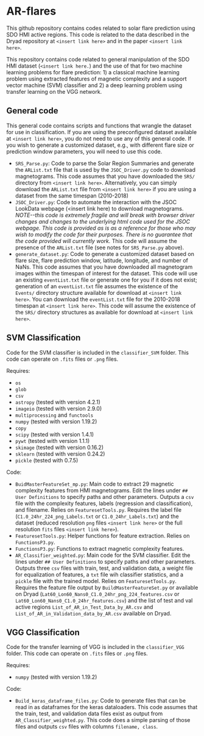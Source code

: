 # AR-flares
This github repository contains codes related to solar flare prediction using SDO HMI active regions.  This code is related to the data described in the Dryad repository at `<insert link here>` and in the paper `<insert link here>`.

This repository contains code related to general manipulation of the SDO HMI dataset (`<insert link here.`) and the use of that for two machine learning problems for flare prediction: 1) a classical machine learning problem using extracted features of magnetic complexity and a support vector machine (SVM) classifier and 2) a deep learning problem using transfer learning on the VGG network.

## General code
This general code contains scripts and functions that wrangle the dataset for use in classification.  If you are using the preconfigured dataset available at `<insert link here>`, you do not need to use any of this general code.  If you wish to generate a customized dataset, e.g., with different flare size or prediction window parameters, you will need to use this code.
 - `SRS_Parse.py`: Code to parse the Solar Region Summaries and generate the `ARList.txt` file that is used by the `JSOC_Driver.py` code to download magnetograms.  This code assumes that you have downloaded the `SRS/` directory from `<insert link here>`.  Alternatively, you can simply download the `ARList.txt` file from `<insert link here>` if you are using a dataset from the same timespan (2010-2018)
 - `JSOC_Driver.py`: Code to automate the interaction with the JSOC LookData webpage (<insert link here) to download magnetograms.  *NOTE--this code is extremely fragile and will break with browser driver changes and changes to the underlying html code used for the JSOC webpage.  This code is provided as is as a reference for those who may wish to modify the code for their purposes.  There is no guarantee that the code provided will currently work.*  This code will assume the presence of the `ARList.txt` file (see notes for `SRS_Parse.py` above).
 - `generate_dataset.py`: Code to generate a customized dataset based on flare size, flare prediction window, latitude, longitude, and number of NaNs.  This code assumes that you have downloaded all magnetogram images within the timespan of interest for the dataset.  This code will use an existing `eventList.txt` file or generate one for you if it does not exist; generation of an `eventList.txt` file assumes the existence of the `Events/` directory structure available for download at `<insert link here>`. You can download the `eventList.txt` file for the 2010-2018 timespan at `<insert link here>`.  This code will assume the existence of the `SRS/` directory structures as available for download at `<insert link here>`.  

## SVM Classification
Code for the SVM classifier is included in the `classifier_SVM` folder.  This code can operate on `.fits` files or `.png` files. 

Requires:
 - `os`
 - `glob`
 - `csv`
 - `astropy` (tested with version 4.2.1)
 - `imageio` (tested with version 2.9.0)
 - `multiprocessing` and `functools`
 - `numpy` (tested with version 1.19.2)
 - `copy`
 - `scipy` (tested with version 1.4.1)
 - `pywt` (tested with version 1.1.1)
 - `skimage` (tested with version 0.16.2)
 - `sklearn` (tested with version 0.24.2)
 - `pickle` (tested with 0.7.5)

Code:
 - `BuidMasterFeatureSet_mp.py`: Main code to extract 29 magnetic complexity features from HMI magnetograms.  Edit the lines under `## User Definitions` to specify paths and other parameters.  Outputs a `csv` file with the complexity features, labels (regression and classification), and filename.  Relies on `FeaturesetTools.py`.  Requires the label file (`C1.0_24hr_224_png_Labels.txt` or `C1.0_24hr_Labels.txt`) and the dataset (reduced resolution `png` files `<insert link here>` or the full resolution `fits` files `<insert link here>`).
 - `FeaturesetTools.py`: Helper functions for feature extraction.  Relies on `FunctionsP3.py`.
 - `FunctionsP3.py`: Functions to extract magnetic complexity features.
 - `AR_Classifier_weighted.py`: Main code for the SVM classifier.  Edit the lines under `## User Definitions` to specify paths and other parameters.  Outputs three `csv` files with train, test, and validation data, a weight file for equalization of features, a `txt` file wih classifier statistics, and a `pickle` file with the trained model.  Relies on `FeaturesetTools.py`.  Requires the feature file output by `BuildMasterFeatureSet.py` or available on Dryad (`Lat60_Lon60_Nans0_C1.0_24hr_png_224_features.csv` or `Lat60_Lon60_Nans0_C1.0_24hr_features.csv`) and the list of test and val active regions `List_of_AR_in_Test_Data_by_AR.csv` and `List_of_AR_in_Validation_data_by_AR.csv` available on Dryad.
 
## VGG Classification
Code for the transfer learning of VGG is included in the `classifier_VGG` folder.  This code can operate on `.fits` files or `.png` files.

Requires:
 - `numpy` (tested with version 1.19.2)
 
Code:
 - `Build_keras_dataframe_files.py`: Code to generate files that can be read in as dataframes for the keras dataloaders.  This code assumes that the train, test, and validation data files exist as output from `AR_Classifier_weighted.py`.  This code does a simple parsing of those files and outputs `csv` files with columns `filename, class`.  
